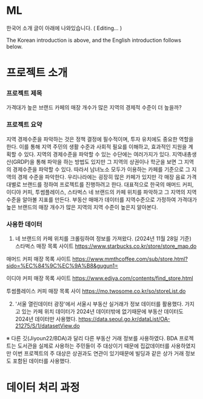 # ML
한국어 소개 글이 아래에 나와있습니다. ( Editing... )

The Korean introduction is above, and the English introduction follows below.

# 프로젝트 소개
### 프로젝트 제목 
가격대가 높은 브랜드 카페의 매장 개수가 많은 지역의 경제적 수준이 더 높을까?

### 프로젝트 요약
 지역 경제수준을 파악하는 것은 정책 결정에 필수적이며, 투자 유치에도 중요한 역할을 한다. 이를 통해 지역 주민의 생활 수준과 사회적 필요를 이해하고, 효과적인 지원을 계획할 수 있다. 지역의 경제수준을 파악할 수 있는 수단에는 여러가지가 있다. 지역내총생산(GRDP)을 통해 파악을 하는 방법도 있지만 그 지역의 상권이나 학군을 보면 그 지역의 경제수준을 파악할 수 있다. 따라서 남녀노소 모두가 이용하는 카페를 기준으로 그 지역의 경제 수준을 파악한다. 우리나라에는 굉장히 많은 카페가 있지만 각 매장 음료 가격대별로 브랜드를 정하여 프로젝트를 진행하려고 한다.
 대표적으로 한국의 매머드 커피, 이디야 커피, 투썸플레이스, 스타벅스 네 브랜드의 카페 위치를 파악하고 그 지역의 지역수준을 알아볼 지표를 만든다. 부동산 매매가 데이터를 지역수준으로 가정하여 가격대가 높은 브랜드의 매장 개수가 많은 지역의 지역 수준이 높은지 알아본다.

### 사용한 데이터
1. 네 브랜드의 카페 위치를 크롤링하여 정보를 가져왔다. (2024년 11월 28일 기준)
 스타벅스 매장 목록 사이트 
 https://www.starbucks.co.kr/store/store_map.do 

 매머드 커피 매장 목록 사이트
 https://www.mmthcoffee.com/sub/store.html?sido=%EC%84%9C%EC%9A%B8&gugun1= 

 이디야 커피 매장 목록 사이트
 https://www.ediya.com/contents/find_store.html
 
 투썸플레이스 커피 매장 목록 사이
 https://mo.twosome.co.kr/so/storeList.do

2. '서울 열린데이터 광장'에서 서울시 부동산 실거래가 정보 데이터를 활용했다.
 가지고 있는 카페 위치 데이터가 2024년 데이터밖에 없기때문에 부동산 데이터도 2024년 데이터만 사용했다. 
 https://data.seoul.go.kr/dataList/OA-21275/S/1/datasetView.do
 
※ 다른 깃(Jiyoun22/BDA)과 달리 다른 부동산 거래 정보를 사용하였다. BDA 프로젝트는 도서관을 실제로 사용하는 주민들이 주 대상이기 때문에 집값데이터를 사용하였지만 이번 프로젝트의 주 대상은 상권과도 연관이 있기때문에 빌딩과 같은 상가 거래 정보도 포함된 데이터를 사용했다.

# 데이터 처리 과정





